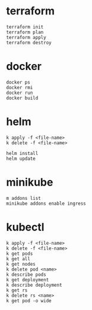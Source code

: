 # terraform
```
terraform init
terraform plan
terraform apply
terraform destroy
```
# docker
```
docker ps
docker rmi
docker run
docker build
```
# helm
```
k apply -f <file-name>
k delete -f <file-name>

helm install
helm update

```
# minikube
```
m addons list
minikube addons enable ingress

```
# kubectl
```
k apply -f <file-name>
k delete -f <file-name>
k get pods
k get all
k get nodes
k delete pod <name>
k describe pods
k get deployment
k describe deployment
k get rs
k delete rs <name>
k get pod -o wide
```
